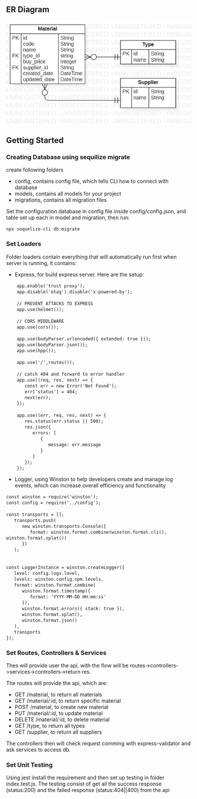 ## ER Diagram
![alt text](https://github.com/rafidahrafalaia/Odoo/blob/master/ERDDiagram1.jpg?raw=true)

## Getting Started
### Creating Database using sequilize migrate

create following folders
- config, contains config file, which tells CLI how to connect with database
- models, contains all models for your project
- migrations, contains all migration files

Set the configuration database in config file inside config/config.json, and table set up each in model and migration, then run:
```
npx sequelize-cli db:migrate
```
### Set Loaders
Folder loaders contain everything that will automatically run first when server is running, it contains:
- Express, for build express server. Here are the setup:
```
	app.enable('trust proxy');
	app.disable('etag').disable('x-powered-by');
 
	// PREVENT ATTACKS TO EXPRESS
	app.use(helmet());
 
	// CORS MIDDLEWARE
	app.use(cors());
 
	app.use(bodyParser.urlencoded({ extended: true }));
	app.use(bodyParser.json());
	app.use(hpp());

	app.use('/',routes());
 
	// catch 404 and forward to error handler
	app.use((req, res, next) => {
	   const err = new Error('Not Found');
	   err['status'] = 404;
	   next(err);
	});
 
	app.use((err, req, res, next) => {
	   res.status(err.status || 500);
	   res.json({
		  errors: [
			 {
				message: err.message
			 }
		  ]
	   });
	});
  ```
- Logger, using Winston to help developers create and manage log events, which can increase overall efficiency and functionality
```
const winston = require('winston');
const config = require('../config');

const transports = [];
   transports.push(
      new winston.transports.Console({
         format: winston.format.combine(winston.format.cli(), winston.format.splat())
      })
   );


const LoggerInstance = winston.createLogger({
   level: config.logs.level,
   levels: winston.config.npm.levels,
   format: winston.format.combine(
      winston.format.timestamp({
         format: 'YYYY-MM-DD HH:mm:ss'
      }),
      winston.format.errors({ stack: true }),
      winston.format.splat(),
      winston.format.json()
   ),
   transports
});
```
### Set Routes, Controllers & Services
Thes will provide user the api, with the flow will be routes->controllers->services->controllers->return res. 

The routes will provide the api, which are:
- GET /material, to return all materials
- GET /material/:id, to return specific material
- POST /material, to create new material
- PUT /material/:id, to update material
- DELETE /material/:id, to delete material
- GET /type, to return all types
- GET /supplier, to return all suppliers

The controllers then will check request comming with express-validator and ask services to access db.

### Set Unit Testing
Using jest install the requirement and then set up testing in folder index.test.js. The testing consist of get all the success response (status:200) and the failed response (status:404||400) from the api

